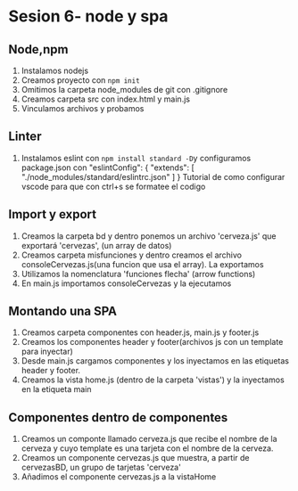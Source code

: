 # Sesion 6- node y spa

## Node,npm
1. Instalamos nodejs
2. Creamos proyecto con `npm init`
3. Omitimos la carpeta node_modules de git con .gitignore
4. Creamos carpeta src con index.html y main.js
5. Vinculamos archivos y probamos
## Linter
1. Instalamos eslint con `npm install standard -D`y configuramos package.json con "eslintConfig": {
    "extends": [
        "./node_modules/standard/eslintrc.json"
    ]
}
Tutorial de como configurar vscode para que con ctrl+s se formatee el codigo


## Import y export
1. Creamos la carpeta bd y dentro ponemos un archivo 'cerveza.js' que exportará 'cervezas', (un array de datos)
2. Creamos carpeta misfunciones y dentro creamos el archivo consoleCervezas.js(una funcion que usa el array). La exportamos
3. Utilizamos la nomenclatura 'funciones flecha' (arrow functions)
4. En main.js importamos consoleCervezas y la ejecutamos

## Montando una SPA
1. Creamos carpeta componentes con header.js, main.js y footer.js
2. Creamos los componentes header y footer(archivos js con un template para inyectar)
3. Desde main.js cargamos componentes y los inyectamos en las etiquetas header y footer.
4. Creamos la vista home.js (dentro de la carpeta 'vistas') y la inyectamos en la etiqueta main

## Componentes dentro de componentes
1. Creamos un componte llamado cerveza.js que recibe el nombre de la cerveza y cuyo template es una tarjeta con el nombre de la cerveza.
2. Creamos un componente cervezas.js que muestra, a partir de cervezasBD, un grupo de tarjetas 'cerveza'
3. Añadimos el componente cervezas.js a la vistaHome